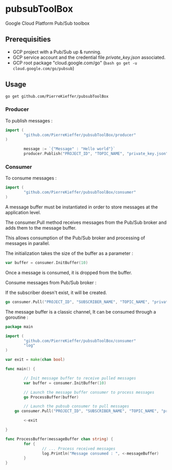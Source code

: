 # pubsubToolBox 
Google Cloud Platform Pub/Sub toolbox 

## Prerequisities 
- GCP project with a Pub/Sub up & running. 
- GCP service account and the credential file _private_key.json_ associated.
- GCP root package "cloud.google.com/go" (```bash go get -u cloud.google.com/go/pubsub```) 


## Usage
 
```bash
go get github.com/PierreKieffer/pubsubToolBox
```

### Producer 
To publish messages : 

```go
import (
        "github.com/PierreKieffer/pubsubToolBox/producer"
)
```

```go
        message := `{"Message" : "Hello world"}`
        producer.Publish("PROJECT_ID", "TOPIC_NAME", "private_key.json", message)

```

### Consumer 
To consume messages : 

```go
import (
        "github.com/PierreKieffer/pubsubToolBox/consumer"
)
```
A message buffer must be instantiated in order to store messages at the application level.

The consumer.Pull method receives messages from the Pub/Sub broker and adds them to the message buffer.

This allows consumption of the Pub/Sub broker and processing of messages in parallel.

The initialization takes the size of the buffer as a parameter :

```go 
var buffer = consumer.InitBuffer(10)
```

Once a message is consumed, it is dropped from the buffer. 

Consume messages from Pub/Sub broker : 

If the subscriber doesn't exist, it will be created. 

```go 
go consumer.Pull("PROJECT_ID", "SUBSCRIBER_NAME", "TOPIC_NAME", "private_key.json", buffer)

```
The message buffer is a classic channel, It can be consumed through a goroutine : 

```go
package main

import (
        "github.com/PierreKieffer/pubsubToolBox/consumer"
        "log"
)

var exit = make(chan bool)

func main() {

        // Init message buffer to receive pulled messages 
        var buffer = consumer.InitBuffer(10)

        // Launch the message buffer consumer to process messages 
        go ProcessBuffer(buffer)

        // Launch the pubsub consumer to pull messages 
	go consumer.Pull("PROJECT_ID", "SUBSCRIBER_NAME", "TOPIC_NAME", "private_key.json", buffer)

        <-exit

}

func ProcessBuffer(messageBuffer chan string) {
        for {
                // ... Process received messages
                log.Println("Message consumed : ", <-messageBuffer)
        }
}
```







